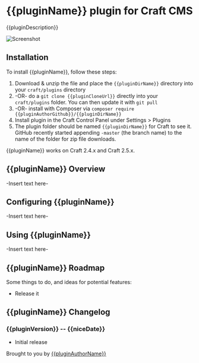 # {{pluginName}} plugin for Craft CMS

{{pluginDescription}}

![Screenshot](resources/screenshots/plugin_logo.png)

## Installation

To install {{pluginName}}, follow these steps:

1. Download & unzip the file and place the `{{pluginDirName}}` directory into your `craft/plugins` directory
2.  -OR- do a `git clone {{pluginCloneUrl}}` directly into your `craft/plugins` folder.  You can then update it with `git pull`
3.  -OR- install with Composer via `composer require {{pluginAuthorGithub}}/{{pluginDirName}}`
4. Install plugin in the Craft Control Panel under Settings > Plugins
5. The plugin folder should be named `{{pluginDirName}}` for Craft to see it.  GitHub recently started appending `-master` (the branch name) to the name of the folder for zip file downloads.

{{pluginName}} works on Craft 2.4.x and Craft 2.5.x.

## {{pluginName}} Overview

-Insert text here-

## Configuring {{pluginName}}

-Insert text here-

## Using {{pluginName}}

-Insert text here-

## {{pluginName}} Roadmap

Some things to do, and ideas for potential features:

* Release it

## {{pluginName}} Changelog

### {{pluginVersion}} -- {{niceDate}}

* Initial release

Brought to you by [{{pluginAuthorName}}]({{pluginAuthorUrl}})
